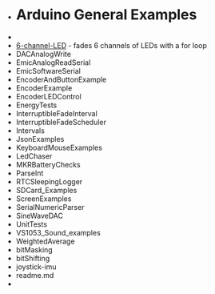 * # Arduino General Examples
* 
* [6-channel-LED](6-channel-LED) - fades 6 channels of LEDs with a for loop
* DACAnalogWrite
* EmicAnalogReadSerial
* EmicSoftwareSerial
* EncoderAndButtonExample
* EncoderExample
* EncoderLEDControl
* EnergyTests
* InterruptibleFadeInterval
* InterruptibleFadeScheduler
* Intervals
* JsonExamples
* KeyboardMouseExamples
* LedChaser
* MKRBatteryChecks
* ParseInt
* RTCSleepingLogger
* SDCard_Examples
* ScreenExamples
* SerialNumericParser
* SineWaveDAC
* UnitTests
* VS1053_Sound_examples
* WeightedAverage
* bitMasking
* bitShifting
* joystick-imu
* readme.md
* 